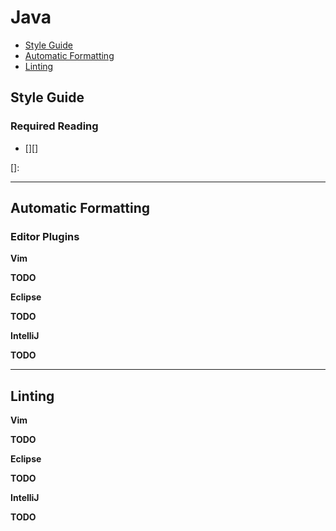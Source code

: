 # Java

 - [Style Guide](#style-guide)
 - [Automatic Formatting](#automatic-formatting)
 - [Linting](#linting)

## Style Guide

### Required Reading

 - [][]

[]: 

- - -

## Automatic Formatting

### Editor Plugins

**Vim**

**TODO**

**Eclipse**

**TODO**

**IntelliJ**

**TODO**

- - -

## Linting

**Vim**

**TODO**

**Eclipse**

**TODO**

**IntelliJ**

**TODO**
